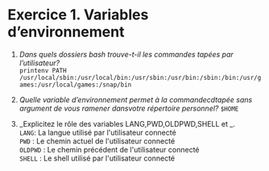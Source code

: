 # Exercice 1. Variables d’environnement

1. _Dans quels dossiers bash trouve-t-il les commandes tapées par l’utilisateur?_ <br>
`printenv PATH`<br>
`/usr/local/sbin:/usr/local/bin:/usr/sbin:/usr/bin:/sbin:/bin:/usr/games:/usr/local/games:/snap/bin`

2. _Quelle variable d’environnement permet à la commandecdtapée sans argument de vous ramener dansvotre répertoire personnel?_
`$HOME`

3. _Explicitez le rôle des variables LANG,PWD,OLDPWD,SHELL et _.<br>
`LANG`: La langue utilisé par l'utilisateur connecté<br>
`PWD` : Le chemin actuel de l'utilisateur connecté<br>
`OLDPWD` : Le chemin précédent de l'utilisateur connecté<br>
`SHELL` : Le shell utilisé par l'utilisateur connecté<br>
